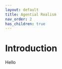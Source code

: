 ```yaml
---
layout: default
title: Agential Realism
nav_order: 2
has_children: true
---
```


# Introduction

Hello
